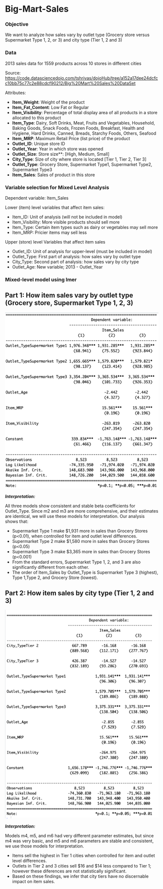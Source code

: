 # Big-Mart-Sales

### Objective

We want to analyze how sales vary by outlet type (Grocery store versus Supermarket Type 1, 2, or 3) and city type (Tier 1, 2 and 3)

### Data

2013 sales data for 1559 products across 10 stores in different cities

Source: https://code.datasciencedojo.com/tshrivas/dojoHub/tree/a152a17dee24dcfcc10bb75c77c2e88cdcf90212/Big%20Mart%20Sales%20DataSet

Attributes:

- **Item_Weight**: Weight of the product
- **Item_Fat_Content**: Low Fat or Regular
- **Item_Visibility**: Percentage of total display area of all products in a store allocated to this product
- **Item_Type**:	Dairy, Soft Drinks, Meat, Fruits and Vegetables, Household, Baking Goods, Snack Foods, Frozen Foods, Breakfast, Health and Hygiene, Hard Drinks, Canned, Breads, Starchy Foods, Others, Seafood
- **Item_MRP**:	Maximum Retail Price (list price) of the product
- **Outlet_ID**:	Unique store ID
- **Outlet_Year**:	Year in which store was opened
- **Outlet_Size**:	Store size**: [High, Medium, Small]
- **City_Type**:	Size of city where store is located [Tier 1, Tier 2, Tier 3]
- **Outlet_Type**:	Grocery Store, Supermarket Type1, Supermarket Type2, Supermarket Type3
- **Item_Sales**:	Sales of product in this store

### Variable selection for Mixed Level Analysis

Dependent variable: Item_Sales

Lower (item) level variables that affect item sales:
-   Item_ID:          Unit of analysis (will not be included in model)
-   Item_Visibility:  More visible products should sell more
-   Item_Type:        Certain item types such as dairy or vegetables may sell more
-   Item_MRP:         Pricier items may sell less

Upper (store) level Variables that affect item sales
-   Outlet_ID:        Unit of analysis for upper-level (must be included in model)
-   Outlet_Type:      First part of analysis: how sales vary by outlet type
-   City_Type:        Second part of analysis: how sales vary by city type
-   Outlet_Age:       New variable; 2013 - Outlet_Year

### Mixed-level model using lmer

## Part 1: How item sales vary by outlet type (Grocery store, Supermarket Type 1, 2, 3)

![](https://github.com/netisheth/Big-Mart-Sales/blob/main/Pictures/summary1.png?raw=true "Optional Title")

***Interpretation:***

All three models show consistent and stable beta coefficients for Outlet_Type. Since m2 and m3 are more comprehensive, and their estimates are identical, we will use these models for interpretation. Our analysis shows that:
- Supermarket Type 1 make $1,931 more in sales than Grocery Stores (p<0.01), when controlled for item and outlet level differences.
- Supermarket Type 2 make $1,580 more in sales than Grocery Stores (p<0.05)
- Supermarket Type 3 make $3,365 more in sales than Grocery Stores (p<0.001)
- From the standard errors, Supermarket Type 1, 2, and 3 are also significantly different from each other.
- The order of Item_Sales by Outlet_Type is Supermarket Type 3 (highest), Type 1,Type 2, and Grocery Store (lowest).

## Part 2: How item sales by city type (Tier 1, 2 and 3) 

![](https://github.com/netisheth/Big-Mart-Sales/blob/main/Pictures/summary2.png?raw=true "Optional Title")

***Interpretation:***
 
Models m4, m5, and m6 had very different parameter estimates, but since m4 was very basic, and m5 and m6 parameters are stable and consistent, we use those models for interpretation.
- Items sell the highest in Tier 1 cities when controlled for item and outlet level differences.
- Outlets in Tier 2 and 3 cities sell $16 and $14 less compared to Tier 1; however these diferences are not statistically significant.
- Based on these findings, we infer that city tiers have no discernable impact on item sales.
